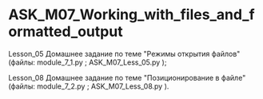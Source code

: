 # ASK_M07_Working_with_files_and_formatted_output

Lesson_05 Домашнее задание по теме "Режимы открытия файлов" (файлы: module_7_1.py ; ASK_M07_Less_05.py );

Lesson_08 Домашнее задание по теме "Позиционирование в файле"(файлы: module_7_2.py ; ASK_M07_Less_08.py ).


